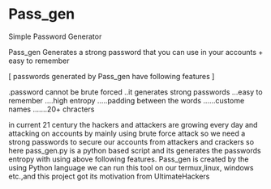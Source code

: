 # Pass_gen
Simple Password Generator

Pass_gen Generates a strong password that you can use
  in your accounts + easy to remember 
  
  [ passwords generated by Pass_gen have following features ]
  
  .password cannot be brute forced
  ..it generates strong passwords
  ...easy to remember
  ....high entropy
  .....padding between the words
  ......custome names
  .......20+ chracters
  
  in current 21 century the hackers and attackers are growing
  every day and attacking on accounts by mainly using brute force
  attack so we need a strong passwords to secure our accounts
  from attackers and crackers so here pass_gen.py is
  a python based script and its generates the passwords entropy with
  using above following features.
  Pass_gen is created by the using Python language we can
  run this tool on our termux,linux, windows etc.,and this
  project got its motivation from UltimateHackers
